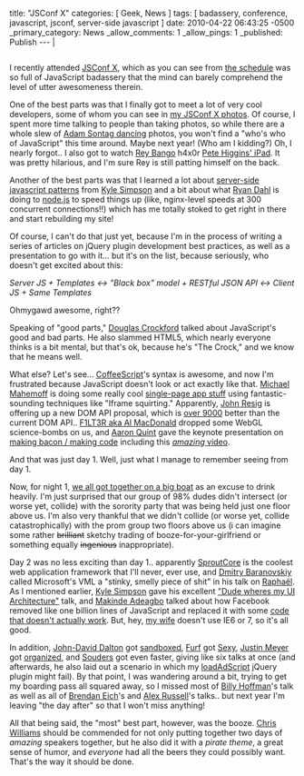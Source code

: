 title: "JSConf X"
categories: [ Geek, News ]
tags: [ badassery, conference, javascript, jsconf, server-side javascript ]
date: 2010-04-22 06:43:25 -0500
_primary_category: News
_allow_comments: 1
_allow_pings: 1
_published: Publish
--- |

<div class="photo"><a href="http://benalman.com/photo/4541449435/in/set-72157623781707905/"><img src="http://farm5.static.flickr.com/4049/4541449435_71eae46307_t.jpg" alt=""/></a></div>

I recently attended [JSConf X](http://jsconf.us/2010/), which as you can see from [the schedule](http://jsconf.us/2010/schedule.html) was so full of JavaScript badassery that the mind can barely comprehend the level of utter awesomeness therein.

One of the best parts was that I finally got to meet a lot of very cool developers, some of whom you can see in [my JSConf X photos](http://benalman.com/photo/sets/72157623781707905/). Of course, I spent more time talking to people than taking photos, so while there are a whole slew of [Adam Sontag dancing](http://benalman.com/photo/4542085282/in/set-72157623781707905/) photos, you won't find a "who's who of JavaScript" this time around. Maybe next year! (Who am I kidding?) Oh, I nearly forgot.. I also got to watch [Rey Bango](http://benalman.com/photo/4542079578/in/set-72157623781707905/) h4x0r [Pete Higgins' iPad](http://benalman.com/photo/4541446097/in/set-72157623781707905/). It was pretty hilarious, and I'm sure Rey is still patting himself on the back.

<!--MORE-->

Another of the best parts was that I learned a lot about [server-side javascript patterns](http://www.slideshare.net/shadedecho/javascript-architecture-the-front-and-the-back-of-it-3518425) from [Kyle Simpson](http://twitter.com/getify) and a bit about what [Ryan Dahl](http://twitter.com/ryah) is doing to [node.js](http://nodejs.org/) to speed things up (like, nginx-level speeds at 300 concurrent connections!!) which has me totally stoked to get right in there and start rebuilding my site!

Of course, I can't do that just yet, because I'm in the process of writing a series of articles on jQuery plugin development best practices, as well as a presentation to go with it... but it's on the list, because seriously, who doesn't get excited about this:

_Server JS + Templates ↔ "Black box" model + RESTful JSON API ↔ Client JS + Same Templates_

Ohmygawd awesome, right??

Speaking of "good parts," [Douglas Crockford](http://crockfordfacts.com/) talked about JavaScript's good and bad parts. He also slammed HTML5, which nearly everyone thinks is a bit mental, but that's ok, because he's "The Crock," and we know that he means well.

What else? Let's see... [CoffeeScript](http://jashkenas.github.com/coffee-script/)'s syntax is awesome, and now I'm frustrated because JavaScript doesn't look or act exactly like that. [Michael Mahemoff](http://mahemoff.com/) is doing some really cool [single-page app stuff](http://softwareas.com/spa-hacks) using fantastic-sounding techniques like "Iframe squirting." Apparently, [John Resig](http://ejohn.org/) is offering up a new DOM API proposal, which is [over 9000](http://encyclopediadramatica.com/Over_9000) better than the current DOM API.. [F1LT3R aka Al MacDonald](http://www.hyper-metrix.com/) dropped some WebGL science-bombs on us, and [Aaron Quint](http://www.quirkey.com/) gave the keynote presentation on [making bacon / making code](http://www.quirkey.com/blog/) including this [_amazing_ video](http://www.vimeo.com/11009641).

And that was just day 1. Well, just what I manage to remember seeing from day 1.

Now, for night 1, [we all got together on a big boat](http://benalman.com/photo/4542083484/in/set-72157623781707905/) as an excuse to drink heavily. I'm just surprised that our group of 98% dudes didn't intersect (or worse yet, collide) with the sorority party that was being held just one floor above us. I'm also very thankful that we didn't collide (or worse yet, collide catastrophically) with the prom group two floors above us (i can imagine some rather <s>brilliant</s> sketchy trading of booze-for-your-girlfriend or something equally <s>ingenious</s> inappropriate).

Day 2 was no less exciting than day 1.. apparently [SproutCore](http://www.sproutcore.com/) is the coolest web application framework that I'll never, ever use, and [Dmitry Baranovskiy](http://dmitry.baranovskiy.com/) called Microsoft's VML a "stinky, smelly piece of shit" in his talk on [Raphaël](http://raphaeljs.com/). As I mentioned earlier, [Kyle Simpson](http://twitter.com/getify) gave his excellent ["Dude wheres my UI Architecture"](http://www.slideshare.net/shadedecho/javascript-architecture-the-front-and-the-back-of-it-3518425) talk, and [Makinde Adeagbo](http://makinde.adeagbo.com/) talked about how Facebook removed like one billion lines of JavaScript and replaced it with some [code that doesn't actually work](http://www.slideshare.net/makinde/javascript-primer/34). But, hey, [my wife](http://blog.robynalman.com/) doesn't use IE6 or 7, so it's all good.

In addition, [John-David Dalton](http://allyoucanleet.com/) got [sandboxed](http://github.com/jdalton/fusejs), [Furf](http://blurf.furf.com/) got [Sexy](http://sexyjs.com/), [Justin Meyer](http://twitter.com/justinbmeyer) got [organized](http://javascriptmvc.com/), and [Souders](http://stevesouders.com/) got even faster, giving like six talks at once (and afterwards, he also laid out a scenario in which my [loadAdScript](http://benalman.com/projects/jquery-misc-plugins/#loadadscript) jQuery plugin might fail). By that point, I was wandering around a bit, trying to get my boarding pass all squared away, so I missed most of [Billy Hoffman](http://twitter.com/zoompf)'s talk as well as all of [Brendan Eich](http://web.archive.org/web/20000815055653/people.netscape.com/brendan/)'s and [Alex Russell](http://alex.dojotoolkit.org/2010/04/jsconf-metric-tons-of-awesome/)'s talks.. but next year I'm leaving "the day after" so that I won't miss anything!

All that being said, the "most" best part, however, was the booze. [Chris Williams](http://twitter.com/voodootikigod) should be commended for not only putting together two days of _amazing_ speakers together, but he also did it with a _pirate theme_, a great sense of humor, and _everyone_ had all the beers they could possibly want. That's the way it should be done.


